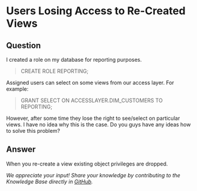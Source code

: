 # Users Losing Access to Re-Created Views

## Question
I created a role on my database for reporting purposes.  

> CREATE ROLE REPORTING;

Assigned users can select on some views from our access layer. For example:

> GRANT SELECT ON ACCESSLAYER.DIM_CUSTOMERS TO REPORTING; 

However, after some time they lose the right to see/select on particular views.
I have no idea why this is the case. Do you guys have any ideas how to solve this problem?

## Answer
When you re-create a view existing object privileges are dropped.

*We appreciate your input! Share your knowledge by contributing to the Knowledge Base directly in [GitHub](https://github.com/exasol/public-knowledgebase).* 